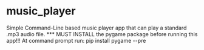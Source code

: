 # music_player
Simple Command-Line based music player app that can play a standard .mp3 audio file.  *** MUST INSTALL the pygame package before running this app!!!  At command prompt run: pip install pygame --pre
